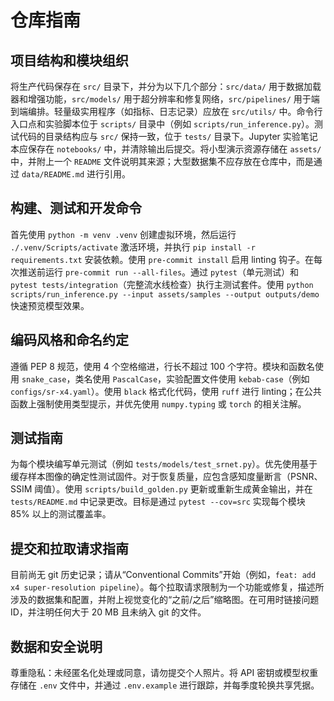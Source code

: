 # 仓库指南

## 项目结构和模块组织
将生产代码保存在 `src/` 目录下，并分为以下几个部分：`src/data/` 用于数据加载器和增强功能，`src/models/` 用于超分辨率和修复网络，`src/pipelines/` 用于端到端编排。轻量级实用程序（如指标、日志记录）应放在 `src/utils/` 中。命令行入口点和实验脚本位于 `scripts/` 目录中（例如 `scripts/run_inference.py`）。测试代码的目录结构应与 `src/` 保持一致，位于 `tests/` 目录下。Jupyter 实验笔记本应保存在 `notebooks/` 中，并清除输出后提交。将小型演示资源存储在 `assets/` 中，并附上一个 `README` 文件说明其来源；大型数据集不应存放在仓库中，而是通过 `data/README.md` 进行引用。

## 构建、测试和开发命令
首先使用 `python -m venv .venv` 创建虚拟环境，然后运行 `./.venv/Scripts/activate` 激活环境，并执行 `pip install -r requirements.txt` 安装依赖。使用 `pre-commit install` 启用 linting 钩子。在每次推送前运行 `pre-commit run --all-files`。通过 `pytest`（单元测试）和 `pytest tests/integration`（完整流水线检查）执行主测试套件。使用 `python scripts/run_inference.py --input assets/samples --output outputs/demo` 快速预览模型效果。

## 编码风格和命名约定
遵循 PEP 8 规范，使用 4 个空格缩进，行长不超过 100 个字符。模块和函数名使用 `snake_case`，类名使用 `PascalCase`，实验配置文件使用 `kebab-case`（例如 `configs/sr-x4.yaml`）。使用 `black` 格式化代码，使用 `ruff` 进行 linting；在公共函数上强制使用类型提示，并优先使用 `numpy.typing` 或 `torch` 的相关注解。

## 测试指南
为每个模块编写单元测试（例如 `tests/models/test_srnet.py`）。优先使用基于缓存样本图像的确定性测试固件。对于恢复质量，应包含感知度量断言（PSNR、SSIM 阈值）。使用 `scripts/build_golden.py` 更新或重新生成黄金输出，并在 `tests/README.md` 中记录更改。目标是通过 `pytest --cov=src` 实现每个模块 85% 以上的测试覆盖率。

## 提交和拉取请求指南
目前尚无 git 历史记录；请从“Conventional Commits”开始（例如，`feat: add x4 super-resolution pipeline`）。每个拉取请求限制为一个功能或修复，描述所涉及的数据集和配置，并附上视觉变化的“之前/之后”缩略图。在可用时链接问题 ID，并注明任何大于 20 MB 且未纳入 git 的文件。

## 数据和安全说明
尊重隐私：未经匿名化处理或同意，请勿提交个人照片。将 API 密钥或模型权重存储在 `.env` 文件中，并通过 `.env.example` 进行跟踪，并每季度轮换共享凭据。
